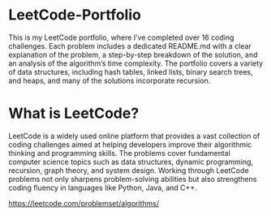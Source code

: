 # LeetCode-Portfolio
This is my LeetCode portfolio, where I’ve completed over 16 coding challenges. Each problem includes a dedicated README.md with a clear explanation of the problem, a step-by-step breakdown of the solution, and an analysis of the algorithm’s time complexity. The portfolio covers a variety of data structures, including hash tables, linked lists, binary search trees, and heaps, and many of the solutions incorporate recursion.


# What is LeetCode?
LeetCode is a widely used online platform that provides a vast collection of coding challenges aimed at helping developers improve their algorithmic thinking and programming skills. The problems cover fundamental computer science topics such as data structures, dynamic programming, recursion, graph theory, and system design. Working through LeetCode problems not only sharpens problem-solving abilities but also strengthens coding fluency in languages like Python, Java, and C++. 
  
https://leetcode.com/problemset/algorithms/

